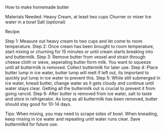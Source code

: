 How to make homemade butter

Materials Needed: 
Heavy Cream, at least two cups
Churner or mixer
Ice water in a bowl
Salt (optional)

Recipe:

Step 1: Measure out heavy cream to two cups and let come to room temperature.
Step 2: Once cream has been brought to room temperature, start mixing or churning for 15 minutes or until cream starts breaking into and buttermilk.
Step 3: Remove butter from vessel and strain through cheese cloth or sieve, seperating butter form milk. You want to squeeze until all buttermilk is removed. Collect buttermilk for later use. 
Step 4: Place butter lump in ice water, butter lump will melt if left out, its important to quickly put lump in ice water to prevent this.
Step 5: While still submerged in ice water, knead butter, change water as it gets cloudy and continue until water stays clear. Getting all the buttermilk out is crucial to prevent it from going rancid.
Step 6: After butter is removed from ice water, salt to taste and store in refrigerator. As long as all buttermilk has been removed, butter should stay good for 10-14 days.

Tips:
When mixing, you may need to scrape sides of bowl.
When kneading, keep rinsing in ice water and repeating until water runs clear.
Save buttermilkd for future use.